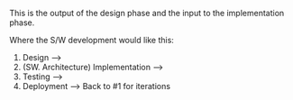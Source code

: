 This is the output of the design phase and the input to the implementation phase.

Where the S/W development would like this:
1. Design --> 
2. (SW. Architecture) Implementation -->
3. Testing -->
4. Deployment --> Back to #1 for iterations